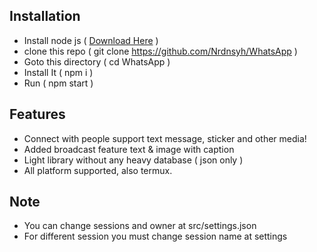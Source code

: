 ## Installation
- Install node js ( <a href="https://nodejs.org/en/download/">Download Here</a> )
- clone this repo ( git clone https://github.com/Nrdnsyh/WhatsApp )
- Goto this directory ( cd WhatsApp )
- Install It ( npm i )
- Run ( npm start )

## Features
- Connect with people support text message, sticker and other media!
- Added broadcast feature text & image with caption
- Light library without any heavy database ( json only )
- All platform supported, also termux.

## Note
- You can change sessions and owner at src/settings.json
- For different session you must change session name at settings 





